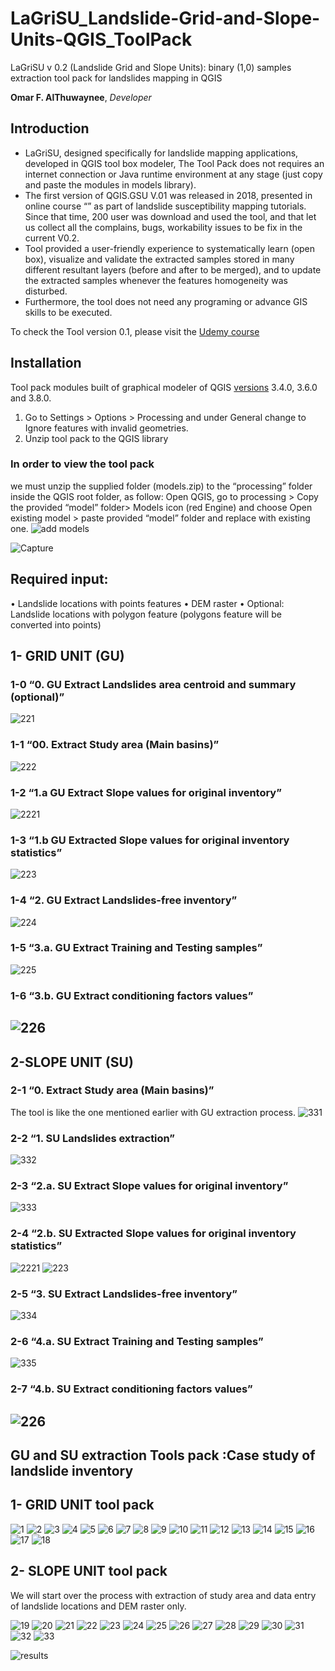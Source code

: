 # LaGriSU_Landslide-Grid-and-Slope-Units-QGIS_ToolPack

LaGriSU v 0.2 (Landslide Grid and Slope Units): binary (1,0) samples extraction tool pack for landslides mapping in QGIS

**Omar F. AlThuwaynee**, *Developer* 

## Introduction
* LaGriSU, designed specifically for landslide mapping  applications,  developed in QGIS tool box modeler, The  Tool  Pack  does not requires  an  internet  connection or Java runtime environment at any stage (just copy and paste the modules in models library).
* The first version of QGIS.GSU V.01 was released in 2018, presented in online course “” as part of landslide susceptibility mapping tutorials. Since that time, 200 user was download and used the tool, and that let us collect all the complains, bugs, workability issues to be fix in the current V0.2.
* Tool provided a user-friendly experience to systematically learn (open box), visualize and validate the extracted samples stored in many different resultant layers (before and after to be merged), and to update the extracted samples whenever the features homogeneity was disturbed. 
* Furthermore, the tool does not need any programing or advance GIS skills to be executed.

To check the Tool version 0.1, please visit the [Udemy course](https://www.udemy.com/course/susceptibility-auto-mapping-tools-for-trainingtesting-data/)


## Installation

Tool pack modules built of graphical modeler of QGIS [versions](https://qgis.org/downloads/) 3.4.0, 3.6.0 and 3.8.0.

1.	Go to Settings > Options > Processing and under General change to Ignore features with invalid geometries.
2.	Unzip tool pack to the QGIS library

### In order to view the tool pack
we must unzip the supplied folder (models.zip) to the “processing” folder inside the QGIS root folder, as follow:
Open QGIS, go to processing > Copy the provided “model” folder> Models icon (red Engine) and choose Open existing model > paste provided “model” folder and replace with existing one.
![add models](https://user-images.githubusercontent.com/8848123/102022925-fa634600-3d9a-11eb-9b5e-51b17d35812f.gif)


![Capture](https://user-images.githubusercontent.com/8848123/102022770-08649700-3d9a-11eb-8b6f-99996676fcc8.PNG)


## Required input:
•	Landslide locations with points features 
•	DEM raster
•	Optional: Landslide locations with polygon feature (polygons feature will be converted into points)


## 1- GRID UNIT (GU)

### 1-0 “0. GU Extract Landslides area centroid and summary (optional)”

![221](https://user-images.githubusercontent.com/8848123/103148884-91ee6e80-4775-11eb-927b-8376a3255855.jpg)

### 1-1 “00. Extract Study area (Main basins)”

![222](https://user-images.githubusercontent.com/8848123/103148898-c2cea380-4775-11eb-954b-a5c301743c2b.jpg)

### 1-2 “1.a GU Extract Slope values for original inventory”
![2221](https://user-images.githubusercontent.com/8848123/103148965-5bfdba00-4776-11eb-8dd6-ef20b9ae8cb7.jpg)


### 1-3 “1.b GU Extracted Slope values for original inventory statistics”

![223](https://user-images.githubusercontent.com/8848123/103148916-e396f900-4775-11eb-88b9-4aa66cc07b9a.jpg)


### 1-4 “2. GU Extract Landslides-free inventory”
![224](https://user-images.githubusercontent.com/8848123/103148923-f6113280-4775-11eb-8e35-dc9421e23d57.jpg)


### 1-5 “3.a. GU Extract Training and Testing samples”
![225](https://user-images.githubusercontent.com/8848123/103149126-b0556980-4777-11eb-82f3-969ba14e2dc9.jpg)

### 1-6 “3.b. GU Extract conditioning factors values”
![226](https://user-images.githubusercontent.com/8848123/103149139-d1b65580-4777-11eb-90bd-161c9c9a8997.jpg)
-------------------------------------------------------------------------------------------------------------------

## 2-SLOPE UNIT (SU)

### 2-1 “0. Extract Study  area (Main basins)”

The tool is like the one mentioned earlier with GU extraction process.
![331](https://user-images.githubusercontent.com/8848123/103149204-7b95e200-4778-11eb-8357-ab305904b077.jpg)
### 2-2 “1. SU Landslides extraction”

![332](https://user-images.githubusercontent.com/8848123/103149205-7d5fa580-4778-11eb-9796-2a0a51fbb46f.jpg)

### 2-3 “2.a. SU Extract Slope values for original inventory”
![333](https://user-images.githubusercontent.com/8848123/103149209-7f296900-4778-11eb-95b3-adf0a2573143.jpg)

### 2-4 “2.b. SU Extracted Slope values for original inventory statistics”
![2221](https://user-images.githubusercontent.com/8848123/103148965-5bfdba00-4776-11eb-8dd6-ef20b9ae8cb7.jpg)
![223](https://user-images.githubusercontent.com/8848123/103148916-e396f900-4775-11eb-88b9-4aa66cc07b9a.jpg)

### 2-5 “3. SU Extract Landslides-free inventory”
![334](https://user-images.githubusercontent.com/8848123/103149341-974db800-4779-11eb-8af7-a930156f6f5a.PNG)


### 2-6 “4.a. SU Extract Training and Testing samples”
![335](https://user-images.githubusercontent.com/8848123/103149293-345c2100-4779-11eb-8f04-781932a9be66.PNG)

### 2-7 “4.b. SU Extract conditioning factors values”

![226](https://user-images.githubusercontent.com/8848123/103149139-d1b65580-4777-11eb-90bd-161c9c9a8997.jpg)
----------------------------------------------------------------------------------------------------

## GU and SU extraction Tools pack :Case study of landslide inventory 

## 1- GRID UNIT tool pack

![1](https://user-images.githubusercontent.com/8848123/103150558-6627b480-4786-11eb-95ca-623f4e51bd02.png)
![2](https://user-images.githubusercontent.com/8848123/103150559-66c04b00-4786-11eb-9d3f-8c1208c0975d.png)
![3](https://user-images.githubusercontent.com/8848123/103150560-6758e180-4786-11eb-8604-ad6ac3fa4da8.png)
![4](https://user-images.githubusercontent.com/8848123/103150563-6758e180-4786-11eb-8268-96bb408c43e9.png)
![5](https://user-images.githubusercontent.com/8848123/103150564-67f17800-4786-11eb-91a4-cee5bb1d1f4c.png)
![6](https://user-images.githubusercontent.com/8848123/103150565-688a0e80-4786-11eb-89ea-df7fe0b5925d.png)
![7](https://user-images.githubusercontent.com/8848123/103150566-6922a500-4786-11eb-9cc8-04fc29f24320.png)
![8](https://user-images.githubusercontent.com/8848123/103150567-6922a500-4786-11eb-9d53-59c63ddb9d88.png)
![9](https://user-images.githubusercontent.com/8848123/103150568-69bb3b80-4786-11eb-8880-fa108d1b262c.png)
![10](https://user-images.githubusercontent.com/8848123/103150569-69bb3b80-4786-11eb-97e7-81e34d31a7ee.png)
![11](https://user-images.githubusercontent.com/8848123/103150570-6a53d200-4786-11eb-82db-8f055e27f2b5.png)
![12](https://user-images.githubusercontent.com/8848123/103150571-6aec6880-4786-11eb-85e8-21f6d3e99955.png)
![13](https://user-images.githubusercontent.com/8848123/103150572-6aec6880-4786-11eb-945b-63819912bf8b.png)
![14](https://user-images.githubusercontent.com/8848123/103150552-62942d80-4786-11eb-97ee-ffc4fe45115e.png)
![15](https://user-images.githubusercontent.com/8848123/103150553-63c55a80-4786-11eb-8087-06f819b70580.png)
![16](https://user-images.githubusercontent.com/8848123/103150554-645df100-4786-11eb-87fe-f007b609b1d0.png)
![17](https://user-images.githubusercontent.com/8848123/103150556-658f1e00-4786-11eb-9ed9-0e37da6fd878.png)
![18](https://user-images.githubusercontent.com/8848123/103150591-a38c4200-4786-11eb-800b-db14f88db5dc.png)


## 2- SLOPE UNIT tool pack

We will start over the process with extraction of study area and data entry of landslide locations and DEM raster only. 

![19](https://user-images.githubusercontent.com/8848123/103150645-3cbb5880-4787-11eb-9ab1-ef428a4c414f.png)
![20](https://user-images.githubusercontent.com/8848123/103150646-3cbb5880-4787-11eb-8cc2-ebd04984f200.png)
![21](https://user-images.githubusercontent.com/8848123/103150647-3d53ef00-4787-11eb-8503-9e3e5ad04156.png)
![22](https://user-images.githubusercontent.com/8848123/103150649-3f1db280-4787-11eb-8815-3ea8ca454be7.png)
![23](https://user-images.githubusercontent.com/8848123/103150650-404edf80-4787-11eb-88fa-c23be160a5c4.png)
![24](https://user-images.githubusercontent.com/8848123/103150651-40e77600-4787-11eb-83af-bf4087718260.png)
![25](https://user-images.githubusercontent.com/8848123/103150652-40e77600-4787-11eb-8733-930bb29e33c1.png)
![26](https://user-images.githubusercontent.com/8848123/103150653-41800c80-4787-11eb-9915-7e5fd5ba012c.png)
![27](https://user-images.githubusercontent.com/8848123/103150654-4218a300-4787-11eb-9516-3090d9c019dc.png)
![28](https://user-images.githubusercontent.com/8848123/103150657-4349d000-4787-11eb-9b99-a2dfc62819b9.png)
![29](https://user-images.githubusercontent.com/8848123/103150660-43e26680-4787-11eb-93d8-7606150655b9.png)
![30](https://user-images.githubusercontent.com/8848123/103150662-447afd00-4787-11eb-96e3-545ae7d6f760.png)
![31](https://user-images.githubusercontent.com/8848123/103150663-45139380-4787-11eb-933a-d6096e805bfb.png)
![32](https://user-images.githubusercontent.com/8848123/103150664-45ac2a00-4787-11eb-8bbc-da439c8cde66.png)
![33](https://user-images.githubusercontent.com/8848123/103150644-3b8a2b80-4787-11eb-8d8a-1e6d6706c753.png)

![results](https://user-images.githubusercontent.com/8848123/103150665-45ac2a00-4787-11eb-908a-04b6d14b8025.jpg)

